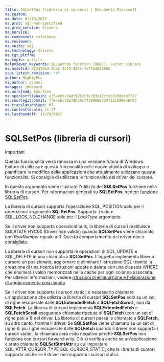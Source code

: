 ```yaml
---
title: SQLSetPos (libreria di cursori) | Documenti Microsoft
ms.custom: 
ms.date: 01/19/2017
ms.prod: sql-non-specified
ms.prod_service: drivers
ms.service: 
ms.component: reference
ms.reviewer: 
ms.suite: sql
ms.technology: drivers
ms.tgt_pltfrm: 
ms.topic: article
helpviewer_keywords: SQLSetPos function [ODBC], Cursor Library
ms.assetid: 574399c3-2bb2-4d19-829c-7c77bd82858d
caps.latest.revision: "9"
author: MightyPen
ms.author: genemi
manager: jhubbard
ms.workload: Inactive
ms.openlocfilehash: ef34ee5a34df9252c7ec03e12cfa5b1ddee8f72c
ms.sourcegitcommit: 7f8aebc72e7d0c8cff3990865c9f1316996a67d5
ms.translationtype: MT
ms.contentlocale: it-IT
ms.lasthandoff: 11/20/2017
---
```

# <a name="sqlsetpos-cursor-library"></a>SQLSetPos (libreria di cursori)
> [!IMPORTANT]  
>  Questa funzionalità verrà rimossa in una versione futura di Windows. Evitare di utilizzare questa funzionalità nelle nuove attività di sviluppo e pianificare la modifica delle applicazioni che attualmente utilizzano questa funzionalità. Si consiglia di utilizzare le funzionalità del driver del cursore.  
  
 In questo argomento viene illustrato l'utilizzo del **SQLSetPos** funzione nella libreria di cursori. Per informazioni generali su **SQLSetPos**, vedere [funzione SQLSetPos](../../../odbc/reference/syntax/sqlsetpos-function.md).  
  
 La libreria di cursori supporta l'operazione SQL_POSITION solo per il *operazione* argomento **SQLSetPos**. Supporta il valore SQL_LOCK_NO_CHANGE solo per il *LockType* argomento.  
  
 Se il driver non supporta operazioni bulk, la libreria di cursori restituisce SQLSTATE HYC00 (Driver non valido) quando **SQLSetPos** viene chiamato con *RowNumber* uguale a 0. Questo comportamento del driver non è consigliato.  
  
 La libreria di cursori non supporta le operazioni di SQL_UPDATE e SQL_DELETE in una chiamata a **SQLSetPos**. L'oggetto implementa libreria cursore un posizionato, aggiornare o eliminare l'istruzione SQL tramite la creazione di una ricerca istruzioni update o delete con una clausola WHERE che enumera i valori memorizzati nella cache per ogni colonna associata. Per ulteriori informazioni, vedere [istruzioni di eliminazione e l'elaborazione di aggiornamento posizionato](../../../odbc/reference/appendixes/processing-positioned-update-and-delete-statements.md).  
  
 Se il driver non supporta i cursori statici, è necessario chiamare un'applicazione che utilizza la libreria di cursori **SQLSetPos** solo su un set di righe recuperate dalle **SQLExtendedFetch** o **SQLFetchScroll** , non da **SQLFetch**. La libreria di cursori implementa **SQLExtendedFetch** e **SQLFetchScroll** eseguendo chiamate ripetute di **SQLFetch** (con un set di righe pari a 1) nel driver. La libreria di cursori passa le chiamate a **SQLFetch**, su altro canto, tramite il driver. Se **SQLSetPos** viene chiamato su un set di righe di più righe recuperate dalle **SQLFetch** quando il driver non supporta i cursori statici, la chiamata avrà esito negativo perché **SQLSetPos** non funziona con cursori forward-only. Ciò si verifica anche se un'applicazione è stato chiamato **SQLSetStmtAttr** su cui impostare SQL_ATTR_CURSOR_TYPE SQL_CURSOR_STATIC, che la libreria di cursori supporta anche se il driver non supporta i cursori statici.

